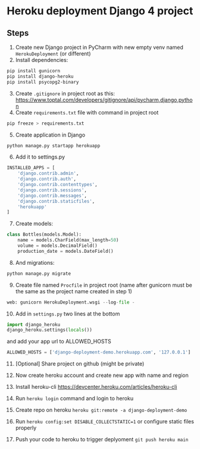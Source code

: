 # Heroku deployment Django 4 project

## Steps
1. Create new Django project in PyCharm with new empty venv named `HerokuDeployment` (or different)
2. Install dependencies:
```bash
pip install gunicorn
pip install django-heroku
pip install psycopg2-binary
```
3. Create `.gitignore` in project root as this: https://www.toptal.com/developers/gitignore/api/pycharm,django,python
4. Create `requirements.txt` file with command in project root
```bash
pip freeze > requirements.txt
```
5. Create application in Django
```bash
python manage.py startapp herokuapp
```
6. Add it to settings.py
```python
INSTALLED_APPS = [
    'django.contrib.admin',
    'django.contrib.auth',
    'django.contrib.contenttypes',
    'django.contrib.sessions',
    'django.contrib.messages',
    'django.contrib.staticfiles',
    'herokuapp'
]
```
7. Create models:
```python
class Bottles(models.Model):
    name = models.CharField(max_length=50)
    volume = models.DecimalField()
    production_date = models.DateField()
```
8. And migrations:
```bash
python manage.py migrate
```

9. Create file named `Procfile` in project root (name after gunicorn must be the same as the project name created in step 1)
```python
web: gunicorn HerokuDeployment.wsgi --log-file -
```

10. Add in `settings.py` two lines at the bottom
```python
import django_heroku
django_heroku.settings(locals())
```
and add your app url to ALLOWED_HOSTS
```python
ALLOWED_HOSTS = ['django-deployment-demo.herokuapp.com', '127.0.0.1']
```


11. [Optional] Share project on github (might be private)

12. Now create heroku account and create new app with name and region
13. Install heroku-cli https://devcenter.heroku.com/articles/heroku-cli
14. Run `heroku login` command and login to heroku
15. Create repo on heroku `heroku git:remote -a django-deployment-demo`
16. Run `heroku config:set DISABLE_COLLECTSTATIC=1` or configure static files properly
17. Push your code to heroku to trigger deplyoment `git push heroku main`